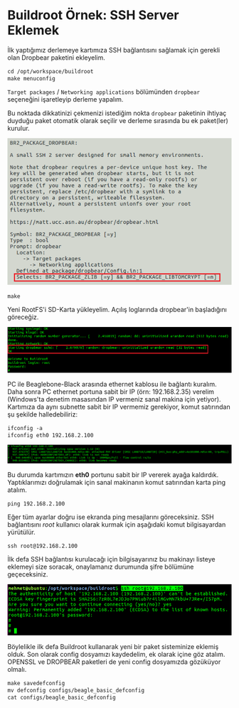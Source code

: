 # Buildroot Örnek: SSH Server Eklemek

İlk yaptığımız derlemeye kartımıza SSH bağlantısını sağlamak için gerekli olan Dropbear paketini ekleyelim.

~~~
cd /opt/workspace/buildroot
make menuconfig
~~~

`Target packages` / `Networking applications` bölümünden `dropbear` seçeneğini işaretleyip derleme yapalım.

Bu noktada dikkatinizi çekmenizi istediğim nokta `dropbear` paketinin ihtiyaç duyduğu paket otomatik olarak seçilir ve derleme sırasında bu ek paket(ler) kurulur. 

![](br_dropbear_menu.png)

~~~
make
~~~

Yeni RootFS'i SD-Karta yükleyelim. Açılış loglarında dropbear'in başladığını göreceğiz.

![](br_dropbear_start.png)

PC ile Beaglebone-Black arasında ethernet kablosu ile bağlantı kuralım. Daha sonra PC ethernet portuna sabit bir IP (örn: 192.168.2.35) verelim (Windows'ta denetim masasından IP vermeniz sanal makina için yetiyor). Kartımıza da aynı subnette sabit bir IP vermemiz gerekiyor, komut satırından şu şekilde halledebiliriz:

~~~
ifconfig -a
ifconfig eth0 192.168.2.100
~~~

![](br_dropbear_firstip.png)

Bu durumda kartımızın **eth0** portunu sabit bir IP vererek ayağa kaldırdık. Yaptıklarımızı doğrulamak için sanal makinanın komut satırından karta ping atalım.

~~~
ping 192.168.2.100
~~~

Eğer tüm ayarlar doğru ise ekranda ping mesajlarını göreceksiniz. SSH bağlantısını *root* kullanıcı olarak kurmak için aşağıdaki komut bilgisayardan yürütülür. 

~~~
ssh root@192.168.2.100
~~~

İlk defa SSH bağlantısı kurulacağı için bilgisayarınız bu makinayı listeye eklemeyi size soracak, onaylamanız durumunda şifre bölümüne geçeceksiniz.

![](br_dropbear_firstlogin.png)

Böylelikle ilk defa Buildroot kullanarak yeni bir paket sisteminize eklemiş olduk. Son olarak config dosyamızı kaydedelim, ek olarak içine göz atalım. OPENSSL ve DROPBEAR paketleri de yeni config dosyamızda gözüküyor olmalı.

~~~
make savedefconfig
mv defconfig configs/beagle_basic_defconfig
cat configs/beagle_basic_defconfig
~~~
